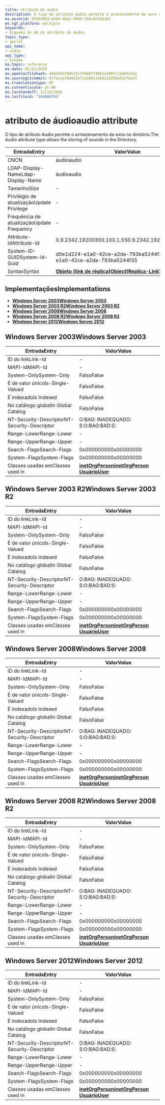```yaml
---
title: atributo de áudio
description: O tipo de atributo Audio permite o armazenamento de sons no diretório.
ms.assetid: 9f5d38b3-e599-4be2-994d-356c8c916a82
ms.tgt_platform: multiple
keywords:
- Esquema de AD do atributo de áudio
topic_type:
- apiref
api_name:
- audio
api_type:
- Schema
ms.topic: reference
ms.date: 05/31/2018
ms.openlocfilehash: 446194379d5f2cf3969ff4bb1e509fc7ab661b2e
ms.sourcegitcommit: b77ace27b0432e7cd3863191b11926be032fbe2f
ms.translationtype: MT
ms.contentlocale: pt-BR
ms.lasthandoff: 12/14/2020
ms.locfileid: "104086762"
---
```

# <a name="audio-attribute"></a><span data-ttu-id="5f679-104">atributo de áudio</span><span class="sxs-lookup"><span data-stu-id="5f679-104">audio attribute</span></span>

<span data-ttu-id="5f679-105">O tipo de atributo Audio permite o armazenamento de sons no diretório.</span><span class="sxs-lookup"><span data-stu-id="5f679-105">The Audio attribute type allows the storing of sounds in the Directory.</span></span>



| <span data-ttu-id="5f679-106">Entrada</span><span class="sxs-lookup"><span data-stu-id="5f679-106">Entry</span></span> | <span data-ttu-id="5f679-107">Valor</span><span class="sxs-lookup"><span data-stu-id="5f679-107">Value</span></span> |
|-------------------|-------------------------------------------------------|
| <span data-ttu-id="5f679-108">CN</span><span class="sxs-lookup"><span data-stu-id="5f679-108">CN</span></span>                | <span data-ttu-id="5f679-109">áudio</span><span class="sxs-lookup"><span data-stu-id="5f679-109">audio</span></span>                                                 |
| <span data-ttu-id="5f679-110">LDAP-Display-Name</span><span class="sxs-lookup"><span data-stu-id="5f679-110">Ldap-Display-Name</span></span> | <span data-ttu-id="5f679-111">áudio</span><span class="sxs-lookup"><span data-stu-id="5f679-111">audio</span></span>                                                 |
| <span data-ttu-id="5f679-112">Tamanho</span><span class="sxs-lookup"><span data-stu-id="5f679-112">Size</span></span>              | \-                                                    |
| <span data-ttu-id="5f679-113">Privilégio de atualização</span><span class="sxs-lookup"><span data-stu-id="5f679-113">Update Privilege</span></span>  | \-                                                    |
| <span data-ttu-id="5f679-114">Frequência de atualização</span><span class="sxs-lookup"><span data-stu-id="5f679-114">Update Frequency</span></span>  | \-                                                    |
| <span data-ttu-id="5f679-115">Attribute-Id</span><span class="sxs-lookup"><span data-stu-id="5f679-115">Attribute-Id</span></span>      | <span data-ttu-id="5f679-116">0.9.2342.19200300.100.1.55</span><span class="sxs-lookup"><span data-stu-id="5f679-116">0.9.2342.19200300.100.1.55</span></span>                            |
| <span data-ttu-id="5f679-117">System-ID-GUID</span><span class="sxs-lookup"><span data-stu-id="5f679-117">System-Id-Guid</span></span>    | <span data-ttu-id="5f679-118">d0e1d224-e1a0-42ce-a2da-793ba5244f35</span><span class="sxs-lookup"><span data-stu-id="5f679-118">d0e1d224-e1a0-42ce-a2da-793ba5244f35</span></span>                  |
| <span data-ttu-id="5f679-119">Syntax</span><span class="sxs-lookup"><span data-stu-id="5f679-119">Syntax</span></span>            | [<span data-ttu-id="5f679-120">**Objeto (link de réplica)**</span><span class="sxs-lookup"><span data-stu-id="5f679-120">**Object(Replica-Link)**</span></span>](s-object-replica-link.md) |



## <a name="implementations"></a><span data-ttu-id="5f679-121">Implementações</span><span class="sxs-lookup"><span data-stu-id="5f679-121">Implementations</span></span>

-   [<span data-ttu-id="5f679-122">**Windows Server 2003**</span><span class="sxs-lookup"><span data-stu-id="5f679-122">**Windows Server 2003**</span></span>](#windows-server-2003)
-   [<span data-ttu-id="5f679-123">**Windows Server 2003 R2**</span><span class="sxs-lookup"><span data-stu-id="5f679-123">**Windows Server 2003 R2**</span></span>](#windows-server-2003-r2)
-   [<span data-ttu-id="5f679-124">**Windows Server 2008**</span><span class="sxs-lookup"><span data-stu-id="5f679-124">**Windows Server 2008**</span></span>](#windows-server-2008)
-   [<span data-ttu-id="5f679-125">**Windows Server 2008 R2**</span><span class="sxs-lookup"><span data-stu-id="5f679-125">**Windows Server 2008 R2**</span></span>](#windows-server-2008-r2)
-   [<span data-ttu-id="5f679-126">**Windows Server 2012**</span><span class="sxs-lookup"><span data-stu-id="5f679-126">**Windows Server 2012**</span></span>](#windows-server-2012)

## <a name="windows-server-2003"></a><span data-ttu-id="5f679-127">Windows Server 2003</span><span class="sxs-lookup"><span data-stu-id="5f679-127">Windows Server 2003</span></span>



| <span data-ttu-id="5f679-128">Entrada</span><span class="sxs-lookup"><span data-stu-id="5f679-128">Entry</span></span> | <span data-ttu-id="5f679-129">Valor</span><span class="sxs-lookup"><span data-stu-id="5f679-129">Value</span></span> |
|------------------------|---------------------------------------------------------------------------------------|
| <span data-ttu-id="5f679-130">ID do link</span><span class="sxs-lookup"><span data-stu-id="5f679-130">Link-Id</span></span>                | \-                                                                                    |
| <span data-ttu-id="5f679-131">MAPI-Id</span><span class="sxs-lookup"><span data-stu-id="5f679-131">MAPI-Id</span></span>                | \-                                                                                    |
| <span data-ttu-id="5f679-132">System-Only</span><span class="sxs-lookup"><span data-stu-id="5f679-132">System-Only</span></span>            | <span data-ttu-id="5f679-133">Falso</span><span class="sxs-lookup"><span data-stu-id="5f679-133">False</span></span>                                                                                 |
| <span data-ttu-id="5f679-134">É de valor único</span><span class="sxs-lookup"><span data-stu-id="5f679-134">Is-Single-Valued</span></span>       | <span data-ttu-id="5f679-135">Falso</span><span class="sxs-lookup"><span data-stu-id="5f679-135">False</span></span>                                                                                 |
| <span data-ttu-id="5f679-136">É indexado</span><span class="sxs-lookup"><span data-stu-id="5f679-136">Is Indexed</span></span>             | <span data-ttu-id="5f679-137">Falso</span><span class="sxs-lookup"><span data-stu-id="5f679-137">False</span></span>                                                                                 |
| <span data-ttu-id="5f679-138">No catálogo global</span><span class="sxs-lookup"><span data-stu-id="5f679-138">In Global Catalog</span></span>      | <span data-ttu-id="5f679-139">Falso</span><span class="sxs-lookup"><span data-stu-id="5f679-139">False</span></span>                                                                                 |
| <span data-ttu-id="5f679-140">NT-Security-Descriptor</span><span class="sxs-lookup"><span data-stu-id="5f679-140">NT-Security-Descriptor</span></span> | <span data-ttu-id="5f679-141">O:BAG: INADEQUADO: S:</span><span class="sxs-lookup"><span data-stu-id="5f679-141">O:BAG:BAD:S:</span></span>                                                                          |
| <span data-ttu-id="5f679-142">Range-Lower</span><span class="sxs-lookup"><span data-stu-id="5f679-142">Range-Lower</span></span>            | \-                                                                                    |
| <span data-ttu-id="5f679-143">Range-Upper</span><span class="sxs-lookup"><span data-stu-id="5f679-143">Range-Upper</span></span>            | \-                                                                                    |
| <span data-ttu-id="5f679-144">Search-Flags</span><span class="sxs-lookup"><span data-stu-id="5f679-144">Search-Flags</span></span>           | <span data-ttu-id="5f679-145">0x00000000</span><span class="sxs-lookup"><span data-stu-id="5f679-145">0x00000000</span></span>                                                                            |
| <span data-ttu-id="5f679-146">System-Flags</span><span class="sxs-lookup"><span data-stu-id="5f679-146">System-Flags</span></span>           | <span data-ttu-id="5f679-147">0x00000000</span><span class="sxs-lookup"><span data-stu-id="5f679-147">0x00000000</span></span>                                                                            |
| <span data-ttu-id="5f679-148">Classes usadas em</span><span class="sxs-lookup"><span data-stu-id="5f679-148">Classes used in</span></span>        | [<span data-ttu-id="5f679-149">**inetOrgPerson**</span><span class="sxs-lookup"><span data-stu-id="5f679-149">**inetOrgPerson**</span></span>](c-inetorgperson.md)<br/> [<span data-ttu-id="5f679-150">**Usuário**</span><span class="sxs-lookup"><span data-stu-id="5f679-150">**User**</span></span>](c-user.md)<br/> |



## <a name="windows-server-2003-r2"></a><span data-ttu-id="5f679-151">Windows Server 2003 R2</span><span class="sxs-lookup"><span data-stu-id="5f679-151">Windows Server 2003 R2</span></span>



| <span data-ttu-id="5f679-152">Entrada</span><span class="sxs-lookup"><span data-stu-id="5f679-152">Entry</span></span> | <span data-ttu-id="5f679-153">Valor</span><span class="sxs-lookup"><span data-stu-id="5f679-153">Value</span></span> |
|------------------------|---------------------------------------------------------------------------------------|
| <span data-ttu-id="5f679-154">ID do link</span><span class="sxs-lookup"><span data-stu-id="5f679-154">Link-Id</span></span>                | \-                                                                                    |
| <span data-ttu-id="5f679-155">MAPI-Id</span><span class="sxs-lookup"><span data-stu-id="5f679-155">MAPI-Id</span></span>                | \-                                                                                    |
| <span data-ttu-id="5f679-156">System-Only</span><span class="sxs-lookup"><span data-stu-id="5f679-156">System-Only</span></span>            | <span data-ttu-id="5f679-157">Falso</span><span class="sxs-lookup"><span data-stu-id="5f679-157">False</span></span>                                                                                 |
| <span data-ttu-id="5f679-158">É de valor único</span><span class="sxs-lookup"><span data-stu-id="5f679-158">Is-Single-Valued</span></span>       | <span data-ttu-id="5f679-159">Falso</span><span class="sxs-lookup"><span data-stu-id="5f679-159">False</span></span>                                                                                 |
| <span data-ttu-id="5f679-160">É indexado</span><span class="sxs-lookup"><span data-stu-id="5f679-160">Is Indexed</span></span>             | <span data-ttu-id="5f679-161">Falso</span><span class="sxs-lookup"><span data-stu-id="5f679-161">False</span></span>                                                                                 |
| <span data-ttu-id="5f679-162">No catálogo global</span><span class="sxs-lookup"><span data-stu-id="5f679-162">In Global Catalog</span></span>      | <span data-ttu-id="5f679-163">Falso</span><span class="sxs-lookup"><span data-stu-id="5f679-163">False</span></span>                                                                                 |
| <span data-ttu-id="5f679-164">NT-Security-Descriptor</span><span class="sxs-lookup"><span data-stu-id="5f679-164">NT-Security-Descriptor</span></span> | <span data-ttu-id="5f679-165">O:BAG: INADEQUADO: S:</span><span class="sxs-lookup"><span data-stu-id="5f679-165">O:BAG:BAD:S:</span></span>                                                                          |
| <span data-ttu-id="5f679-166">Range-Lower</span><span class="sxs-lookup"><span data-stu-id="5f679-166">Range-Lower</span></span>            | \-                                                                                    |
| <span data-ttu-id="5f679-167">Range-Upper</span><span class="sxs-lookup"><span data-stu-id="5f679-167">Range-Upper</span></span>            | \-                                                                                    |
| <span data-ttu-id="5f679-168">Search-Flags</span><span class="sxs-lookup"><span data-stu-id="5f679-168">Search-Flags</span></span>           | <span data-ttu-id="5f679-169">0x00000000</span><span class="sxs-lookup"><span data-stu-id="5f679-169">0x00000000</span></span>                                                                            |
| <span data-ttu-id="5f679-170">System-Flags</span><span class="sxs-lookup"><span data-stu-id="5f679-170">System-Flags</span></span>           | <span data-ttu-id="5f679-171">0x00000000</span><span class="sxs-lookup"><span data-stu-id="5f679-171">0x00000000</span></span>                                                                            |
| <span data-ttu-id="5f679-172">Classes usadas em</span><span class="sxs-lookup"><span data-stu-id="5f679-172">Classes used in</span></span>        | [<span data-ttu-id="5f679-173">**inetOrgPerson**</span><span class="sxs-lookup"><span data-stu-id="5f679-173">**inetOrgPerson**</span></span>](c-inetorgperson.md)<br/> [<span data-ttu-id="5f679-174">**Usuário**</span><span class="sxs-lookup"><span data-stu-id="5f679-174">**User**</span></span>](c-user.md)<br/> |



## <a name="windows-server-2008"></a><span data-ttu-id="5f679-175">Windows Server 2008</span><span class="sxs-lookup"><span data-stu-id="5f679-175">Windows Server 2008</span></span>



| <span data-ttu-id="5f679-176">Entrada</span><span class="sxs-lookup"><span data-stu-id="5f679-176">Entry</span></span> | <span data-ttu-id="5f679-177">Valor</span><span class="sxs-lookup"><span data-stu-id="5f679-177">Value</span></span> |
|------------------------|---------------------------------------------------------------------------------------|
| <span data-ttu-id="5f679-178">ID do link</span><span class="sxs-lookup"><span data-stu-id="5f679-178">Link-Id</span></span>                | \-                                                                                    |
| <span data-ttu-id="5f679-179">MAPI-Id</span><span class="sxs-lookup"><span data-stu-id="5f679-179">MAPI-Id</span></span>                | \-                                                                                    |
| <span data-ttu-id="5f679-180">System-Only</span><span class="sxs-lookup"><span data-stu-id="5f679-180">System-Only</span></span>            | <span data-ttu-id="5f679-181">Falso</span><span class="sxs-lookup"><span data-stu-id="5f679-181">False</span></span>                                                                                 |
| <span data-ttu-id="5f679-182">É de valor único</span><span class="sxs-lookup"><span data-stu-id="5f679-182">Is-Single-Valued</span></span>       | <span data-ttu-id="5f679-183">Falso</span><span class="sxs-lookup"><span data-stu-id="5f679-183">False</span></span>                                                                                 |
| <span data-ttu-id="5f679-184">É indexado</span><span class="sxs-lookup"><span data-stu-id="5f679-184">Is Indexed</span></span>             | <span data-ttu-id="5f679-185">Falso</span><span class="sxs-lookup"><span data-stu-id="5f679-185">False</span></span>                                                                                 |
| <span data-ttu-id="5f679-186">No catálogo global</span><span class="sxs-lookup"><span data-stu-id="5f679-186">In Global Catalog</span></span>      | <span data-ttu-id="5f679-187">Falso</span><span class="sxs-lookup"><span data-stu-id="5f679-187">False</span></span>                                                                                 |
| <span data-ttu-id="5f679-188">NT-Security-Descriptor</span><span class="sxs-lookup"><span data-stu-id="5f679-188">NT-Security-Descriptor</span></span> | <span data-ttu-id="5f679-189">O:BAG: INADEQUADO: S:</span><span class="sxs-lookup"><span data-stu-id="5f679-189">O:BAG:BAD:S:</span></span>                                                                          |
| <span data-ttu-id="5f679-190">Range-Lower</span><span class="sxs-lookup"><span data-stu-id="5f679-190">Range-Lower</span></span>            | \-                                                                                    |
| <span data-ttu-id="5f679-191">Range-Upper</span><span class="sxs-lookup"><span data-stu-id="5f679-191">Range-Upper</span></span>            | \-                                                                                    |
| <span data-ttu-id="5f679-192">Search-Flags</span><span class="sxs-lookup"><span data-stu-id="5f679-192">Search-Flags</span></span>           | <span data-ttu-id="5f679-193">0x00000000</span><span class="sxs-lookup"><span data-stu-id="5f679-193">0x00000000</span></span>                                                                            |
| <span data-ttu-id="5f679-194">System-Flags</span><span class="sxs-lookup"><span data-stu-id="5f679-194">System-Flags</span></span>           | <span data-ttu-id="5f679-195">0x00000000</span><span class="sxs-lookup"><span data-stu-id="5f679-195">0x00000000</span></span>                                                                            |
| <span data-ttu-id="5f679-196">Classes usadas em</span><span class="sxs-lookup"><span data-stu-id="5f679-196">Classes used in</span></span>        | [<span data-ttu-id="5f679-197">**inetOrgPerson**</span><span class="sxs-lookup"><span data-stu-id="5f679-197">**inetOrgPerson**</span></span>](c-inetorgperson.md)<br/> [<span data-ttu-id="5f679-198">**Usuário**</span><span class="sxs-lookup"><span data-stu-id="5f679-198">**User**</span></span>](c-user.md)<br/> |



## <a name="windows-server-2008-r2"></a><span data-ttu-id="5f679-199">Windows Server 2008 R2</span><span class="sxs-lookup"><span data-stu-id="5f679-199">Windows Server 2008 R2</span></span>



| <span data-ttu-id="5f679-200">Entrada</span><span class="sxs-lookup"><span data-stu-id="5f679-200">Entry</span></span> | <span data-ttu-id="5f679-201">Valor</span><span class="sxs-lookup"><span data-stu-id="5f679-201">Value</span></span> |
|------------------------|---------------------------------------------------------------------------------------|
| <span data-ttu-id="5f679-202">ID do link</span><span class="sxs-lookup"><span data-stu-id="5f679-202">Link-Id</span></span>                | \-                                                                                    |
| <span data-ttu-id="5f679-203">MAPI-Id</span><span class="sxs-lookup"><span data-stu-id="5f679-203">MAPI-Id</span></span>                | \-                                                                                    |
| <span data-ttu-id="5f679-204">System-Only</span><span class="sxs-lookup"><span data-stu-id="5f679-204">System-Only</span></span>            | <span data-ttu-id="5f679-205">Falso</span><span class="sxs-lookup"><span data-stu-id="5f679-205">False</span></span>                                                                                 |
| <span data-ttu-id="5f679-206">É de valor único</span><span class="sxs-lookup"><span data-stu-id="5f679-206">Is-Single-Valued</span></span>       | <span data-ttu-id="5f679-207">Falso</span><span class="sxs-lookup"><span data-stu-id="5f679-207">False</span></span>                                                                                 |
| <span data-ttu-id="5f679-208">É indexado</span><span class="sxs-lookup"><span data-stu-id="5f679-208">Is Indexed</span></span>             | <span data-ttu-id="5f679-209">Falso</span><span class="sxs-lookup"><span data-stu-id="5f679-209">False</span></span>                                                                                 |
| <span data-ttu-id="5f679-210">No catálogo global</span><span class="sxs-lookup"><span data-stu-id="5f679-210">In Global Catalog</span></span>      | <span data-ttu-id="5f679-211">Falso</span><span class="sxs-lookup"><span data-stu-id="5f679-211">False</span></span>                                                                                 |
| <span data-ttu-id="5f679-212">NT-Security-Descriptor</span><span class="sxs-lookup"><span data-stu-id="5f679-212">NT-Security-Descriptor</span></span> | <span data-ttu-id="5f679-213">O:BAG: INADEQUADO: S:</span><span class="sxs-lookup"><span data-stu-id="5f679-213">O:BAG:BAD:S:</span></span>                                                                          |
| <span data-ttu-id="5f679-214">Range-Lower</span><span class="sxs-lookup"><span data-stu-id="5f679-214">Range-Lower</span></span>            | \-                                                                                    |
| <span data-ttu-id="5f679-215">Range-Upper</span><span class="sxs-lookup"><span data-stu-id="5f679-215">Range-Upper</span></span>            | \-                                                                                    |
| <span data-ttu-id="5f679-216">Search-Flags</span><span class="sxs-lookup"><span data-stu-id="5f679-216">Search-Flags</span></span>           | <span data-ttu-id="5f679-217">0x00000000</span><span class="sxs-lookup"><span data-stu-id="5f679-217">0x00000000</span></span>                                                                            |
| <span data-ttu-id="5f679-218">System-Flags</span><span class="sxs-lookup"><span data-stu-id="5f679-218">System-Flags</span></span>           | <span data-ttu-id="5f679-219">0x00000000</span><span class="sxs-lookup"><span data-stu-id="5f679-219">0x00000000</span></span>                                                                            |
| <span data-ttu-id="5f679-220">Classes usadas em</span><span class="sxs-lookup"><span data-stu-id="5f679-220">Classes used in</span></span>        | [<span data-ttu-id="5f679-221">**inetOrgPerson**</span><span class="sxs-lookup"><span data-stu-id="5f679-221">**inetOrgPerson**</span></span>](c-inetorgperson.md)<br/> [<span data-ttu-id="5f679-222">**Usuário**</span><span class="sxs-lookup"><span data-stu-id="5f679-222">**User**</span></span>](c-user.md)<br/> |



## <a name="windows-server-2012"></a><span data-ttu-id="5f679-223">Windows Server 2012</span><span class="sxs-lookup"><span data-stu-id="5f679-223">Windows Server 2012</span></span>



| <span data-ttu-id="5f679-224">Entrada</span><span class="sxs-lookup"><span data-stu-id="5f679-224">Entry</span></span> | <span data-ttu-id="5f679-225">Valor</span><span class="sxs-lookup"><span data-stu-id="5f679-225">Value</span></span> |
|------------------------|---------------------------------------------------------------------------------------|
| <span data-ttu-id="5f679-226">ID do link</span><span class="sxs-lookup"><span data-stu-id="5f679-226">Link-Id</span></span>                | \-                                                                                    |
| <span data-ttu-id="5f679-227">MAPI-Id</span><span class="sxs-lookup"><span data-stu-id="5f679-227">MAPI-Id</span></span>                | \-                                                                                    |
| <span data-ttu-id="5f679-228">System-Only</span><span class="sxs-lookup"><span data-stu-id="5f679-228">System-Only</span></span>            | <span data-ttu-id="5f679-229">Falso</span><span class="sxs-lookup"><span data-stu-id="5f679-229">False</span></span>                                                                                 |
| <span data-ttu-id="5f679-230">É de valor único</span><span class="sxs-lookup"><span data-stu-id="5f679-230">Is-Single-Valued</span></span>       | <span data-ttu-id="5f679-231">Falso</span><span class="sxs-lookup"><span data-stu-id="5f679-231">False</span></span>                                                                                 |
| <span data-ttu-id="5f679-232">É indexado</span><span class="sxs-lookup"><span data-stu-id="5f679-232">Is Indexed</span></span>             | <span data-ttu-id="5f679-233">Falso</span><span class="sxs-lookup"><span data-stu-id="5f679-233">False</span></span>                                                                                 |
| <span data-ttu-id="5f679-234">No catálogo global</span><span class="sxs-lookup"><span data-stu-id="5f679-234">In Global Catalog</span></span>      | <span data-ttu-id="5f679-235">Falso</span><span class="sxs-lookup"><span data-stu-id="5f679-235">False</span></span>                                                                                 |
| <span data-ttu-id="5f679-236">NT-Security-Descriptor</span><span class="sxs-lookup"><span data-stu-id="5f679-236">NT-Security-Descriptor</span></span> | <span data-ttu-id="5f679-237">O:BAG: INADEQUADO: S:</span><span class="sxs-lookup"><span data-stu-id="5f679-237">O:BAG:BAD:S:</span></span>                                                                          |
| <span data-ttu-id="5f679-238">Range-Lower</span><span class="sxs-lookup"><span data-stu-id="5f679-238">Range-Lower</span></span>            | \-                                                                                    |
| <span data-ttu-id="5f679-239">Range-Upper</span><span class="sxs-lookup"><span data-stu-id="5f679-239">Range-Upper</span></span>            | \-                                                                                    |
| <span data-ttu-id="5f679-240">Search-Flags</span><span class="sxs-lookup"><span data-stu-id="5f679-240">Search-Flags</span></span>           | <span data-ttu-id="5f679-241">0x00000000</span><span class="sxs-lookup"><span data-stu-id="5f679-241">0x00000000</span></span>                                                                            |
| <span data-ttu-id="5f679-242">System-Flags</span><span class="sxs-lookup"><span data-stu-id="5f679-242">System-Flags</span></span>           | <span data-ttu-id="5f679-243">0x00000000</span><span class="sxs-lookup"><span data-stu-id="5f679-243">0x00000000</span></span>                                                                            |
| <span data-ttu-id="5f679-244">Classes usadas em</span><span class="sxs-lookup"><span data-stu-id="5f679-244">Classes used in</span></span>        | [<span data-ttu-id="5f679-245">**inetOrgPerson**</span><span class="sxs-lookup"><span data-stu-id="5f679-245">**inetOrgPerson**</span></span>](c-inetorgperson.md)<br/> [<span data-ttu-id="5f679-246">**Usuário**</span><span class="sxs-lookup"><span data-stu-id="5f679-246">**User**</span></span>](c-user.md)<br/> |



 

 





